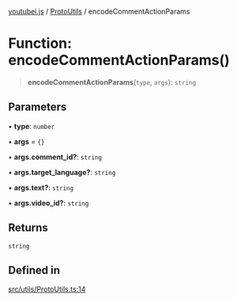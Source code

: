 [youtubei.js](../../../README.md) / [ProtoUtils](../README.md) / encodeCommentActionParams

# Function: encodeCommentActionParams()

> **encodeCommentActionParams**(`type`, `args`): `string`

## Parameters

• **type**: `number`

• **args** = `{}`

• **args.comment\_id?**: `string`

• **args.target\_language?**: `string`

• **args.text?**: `string`

• **args.video\_id?**: `string`

## Returns

`string`

## Defined in

[src/utils/ProtoUtils.ts:14](https://github.com/LuanRT/YouTube.js/blob/305a398158a6cac82e6ef288fed4bf1661c89d52/src/utils/ProtoUtils.ts#L14)
